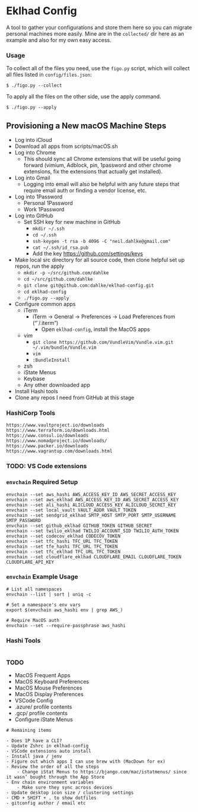 # Eklhad Config

A tool to gather your configurations and store them here so you can migrate personal machines more easily. Mine are in the `collected/` dir here as an example and also for my own easy access.

### Usage
To collect all of the files you need, use the `figo.py` script, which will collect all files listed in `config/files.json`:

```
$ ./figo.py --collect
```

To apply all the files on the other side, use the apply command.
```
$ ./figo.py --apply
```

## Provisioning a New macOS Machine Steps
- Log into iCloud
- Download all apps from scripts/macOS.sh
- Log into Chrome
    - This should sync all Chrome extensions that will be useful going forward (vimium, Adblock, pin, 1password and other chrome extensions, fix the extensions that actually get installed).
- Log into Gmail
    - Logging into email will also be helpful with any future steps that require email auth or finding a vendor license, etc. 
- Log into 1Password
    - Personal 1Password
    - Work 1Password
- Log into GitHub
    - Set SSH key for new machine in GitHub
        - `mkdir ~/.ssh`
        - `cd ~/.ssh`
        - `ssh-keygen -t rsa -b 4096 -C "neil.dahlke@gmail.com"`
        - `cat ~/.ssh/id_rsa.pub`
        - Add the key https://github.com/settings/keys
- Make local src directory for all source code, then clone helpful set up repos, run the apply 
    - `mkdir -p ~/src/github.com/dahlke`
    - `cd ~/src/github.com/dahlke`
    - `git clone git@github.com:dahlke/eklhad-config.git`
    - `cd eklhad-config`
    - `./figo.py --apply`
- Configure common apps
    - iTerm
        - iTerm -> General -> Preferences -> Load Preferences from (“`/.iterm”)
            - Open `eklhad-config`, install the MacOS apps
    - vim
        - `git clone https://github.com/VundleVim/Vundle.vim.git ~/.vim/bundle/Vundle.vim`
        - `vim`
        - `:BundleInstall`
    - zsh 
    - iState Menus
    - Keybase
    - Any other downloaded app
- Install Hashi tools
- Clone any repos I need from GitHub at this stage

### HashiCorp Tools
```
https://www.vaultproject.io/downloads
https://www.terraform.io/downloads.html
https://www.consul.io/downloads
https://www.nomadproject.io/downloads/
https://www.packer.io/downloads
https://www.vagrantup.com/downloads.html
```

### TODO: VS Code extensions

### `envchain` Required Setup
```
envchain --set aws_hashi AWS_ACCESS_KEY_ID AWS_SECRET_ACCESS_KEY
envchain --set aws_eklhad AWS_ACCESS_KEY_ID AWS_SECRET_ACCESS_KEY
envchain --set ali_hashi ALICLOUD_ACCESS_KEY ALICLOUD_SECRET_KEY
envchain --set local_vault VAULT_ADDR VAULT_TOKEN
envchain --set sendgrid_eklhad SMTP_HOST SMTP_PORT SMTP_USERNAME SMTP_PASSWORD
envchain --set github_eklhad GITHUB_TOKEN GITHUB_SECRET
envchain --set twilio_eklhad TWILIO_ACCOUNT_SID TWILIO_AUTH_TOKEN
envchain --set codecov_eklhad CODECOV_TOKEN
envchain --set tfc_hashi TFC_URL TFC_TOKEN
envchain --set tfe_hashi TFC_URL TFC_TOKEN
envchain --set tfc_eklhad TFC_URL TFC_TOKEN
envchain --set cloudflare_eklhad CLOUDFLARE_EMAIL CLOUDFLARE_TOKEN CLOUDFLARE_API_KEY
```

### `envchain` Example Usage
```
# List all namespaces
envchain --list | sort | uniq -c

# Set a namespace's env vars
export $(envchain aws_hashi env | grep AWS_)

# Require MacOS auth
envchain --set --require-passphrase aws_hashi
```

### Hashi Tools
```
```

### TODO
- MacOS Frequent Apps
- MacOS Keyboard Preferences
- MacOS Mouse Preferences
- MacOS Display Preferences
- VSCode Config
- .azure/ profile contents
- .gcp/ profile contents
- Configure iState Menus



```
# Remaining items

- Does 1P have a CLI?
- Update Zshrc in eklhad-config
- VSCode extensions auto install
- Install java / jenv
- Figure out which apps I can use brew with (MacDown for ex)
- Review the order of all the steps
    - Change iStat Menus to https://bjango.com/mac/istatmenus/ since it wasn’ bought through the App Store
- Env chain environment variables
    - Make sure they sync across devices
- Update desktop icon size / clustering settings
- CMD + SHIFT + . to show dotfiles
- gitconfig author / email etc
```